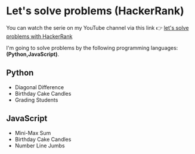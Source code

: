 # Let's solve problems (HackerRank)

You can watch the serie on my YouTube channel via this link 👉 [let's solve problems with HackerRank](https://www.youtube.com/playlist?list=PLfDx4cQoUNOYIgJLW6gXMB8L9IMUumaeV)

I'm going to solve problems by the following programming languages: __(Python,JavaScript)__.

## Python

- Diagonal Difference
- Birthday Cake Candles
- Grading Students

## JavaScript

- Mini-Max Sum
- Birthday Cake Candles
- Number Line Jumbs
